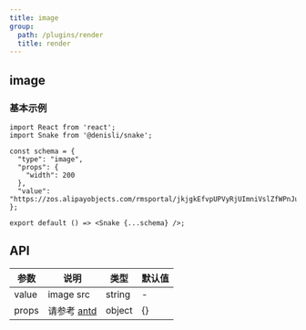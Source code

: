 ```yaml
---
title: image
group:
  path: /plugins/render
  title: render
---
```


## image

### 基本示例

```tsx
import React from 'react';
import Snake from '@denisli/snake';

const schema = {
  "type": "image",
  "props": {
    "width": 200
  },
  "value": "https://zos.alipayobjects.com/rmsportal/jkjgkEfvpUPVyRjUImniVslZfWPnJuuZ.png"
};

export default () => <Snake {...schema} />;
```

## API

| 参数  | 说明                                                   | 类型   | 默认值 |
| ----- | ------------------------------------------------------ | ------ | ------ |
| value | image src                                              | string | -      |
| props | 请参考 [antd](https://ant.design/components/image-cn/) | object | {}     |
